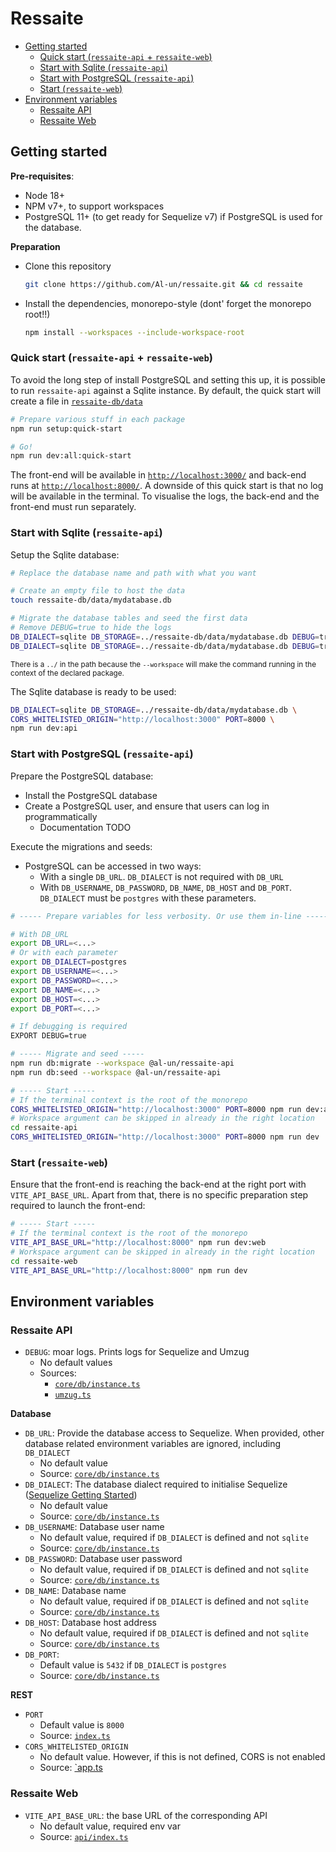 # Ressaite <!-- omit in toc -->

- [Getting started](#getting-started)
  - [Quick start (`ressaite-api` + `ressaite-web`)](#quick-start-ressaite-api--ressaite-web)
  - [Start with Sqlite (`ressaite-api`)](#start-with-sqlite-ressaite-api)
  - [Start with PostgreSQL (`ressaite-api`)](#start-with-postgresql-ressaite-api)
  - [Start (`ressaite-web`)](#start-ressaite-web)
- [Environment variables](#environment-variables)
  - [Ressaite API](#ressaite-api)
  - [Ressaite Web](#ressaite-web)

## Getting started

**Pre-requisites**:

- Node 18+
- NPM v7+, to support workspaces
- PostgreSQL 11+ (to get ready for Sequelize v7) if PostgreSQL is used for the database.

**Preparation**

- Clone this repository
  ```sh
  git clone https://github.com/Al-un/ressaite.git && cd ressaite
  ```
- Install the dependencies, monorepo-style (dont' forget the monorepo root!!)
  ```sh
  npm install --workspaces --include-workspace-root
  ```

### Quick start (`ressaite-api` + `ressaite-web`)

To avoid the long step of install PostgreSQL and setting this up, it is possible to run `ressaite-api` against a Sqlite instance. By default, the quick start will create a file in [`ressaite-db/data`](../ressaite-db/data/)

```sh
# Prepare various stuff in each package
npm run setup:quick-start

# Go!
npm run dev:all:quick-start
```

The front-end will be available in [`http://localhost:3000/`](http://localhost:3000/) and back-end runs at [`http://localhost:8000/`](http://localhost:8000/). A downside of this quick start is that no log will be available in the terminal. To visualise the logs, the back-end and the front-end must run separately.

### Start with Sqlite (`ressaite-api`)

Setup the Sqlite database:

```sh
# Replace the database name and path with what you want

# Create an empty file to host the data
touch ressaite-db/data/mydatabase.db

# Migrate the database tables and seed the first data
# Remove DEBUG=true to hide the logs
DB_DIALECT=sqlite DB_STORAGE=../ressaite-db/data/mydatabase.db DEBUG=true npm run db:migrate --workspace @al-un/ressaite-api
DB_DIALECT=sqlite DB_STORAGE=../ressaite-db/data/mydatabase.db DEBUG=true npm run db:seed --workspace @al-un/ressaite-api
```

<sub>There is a `../` in the path because the `--workspace` will make the command running in the context of the declared package.</sub>

The Sqlite database is ready to be used:

```sh
DB_DIALECT=sqlite DB_STORAGE=../ressaite-db/data/mydatabase.db \
CORS_WHITELISTED_ORIGIN="http://localhost:3000" PORT=8000 \
npm run dev:api
```

### Start with PostgreSQL (`ressaite-api`)

Prepare the PostgreSQL database:

- Install the PostgreSQL database
- Create a PostgreSQL user, and ensure that users can log in programmatically
  - Documentation TODO

Execute the migrations and seeds:

- PostgreSQL can be accessed in two ways:
  - With a single `DB_URL`. `DB_DIALECT` is not required with `DB_URL`
  - With `DB_USERNAME`, `DB_PASSWORD`, `DB_NAME`, `DB_HOST` and `DB_PORT`. `DB_DIALECT` must be `postgres` with these parameters.

```sh
# ----- Prepare variables for less verbosity. Or use them in-line -----

# With DB_URL
export DB_URL=<...>
# Or with each parameter
export DB_DIALECT=postgres
export DB_USERNAME=<...>
export DB_PASSWORD=<...>
export DB_NAME=<...>
export DB_HOST=<...>
export DB_PORT=<...>

# If debugging is required
EXPORT DEBUG=true

# ----- Migrate and seed -----
npm run db:migrate --workspace @al-un/ressaite-api
npm run db:seed --workspace @al-un/ressaite-api

# ----- Start -----
# If the terminal context is the root of the monorepo
CORS_WHITELISTED_ORIGIN="http://localhost:3000" PORT=8000 npm run dev:api
# Workspace argument can be skipped in already in the right location
cd ressaite-api
CORS_WHITELISTED_ORIGIN="http://localhost:3000" PORT=8000 npm run dev
```

### Start (`ressaite-web`)

Ensure that the front-end is reaching the back-end at the right port with `VITE_API_BASE_URL`. Apart from that, there is no specific preparation step required to launch the front-end:

```sh
# ----- Start -----
# If the terminal context is the root of the monorepo
VITE_API_BASE_URL="http://localhost:8000" npm run dev:web
# Workspace argument can be skipped in already in the right location
cd ressaite-web
VITE_API_BASE_URL="http://localhost:8000" npm run dev
```

## Environment variables

### Ressaite API

- `DEBUG`: moar logs. Prints logs for Sequelize and Umzug
  - No default values
  - Sources:
    - [`core/db/instance.ts`](../ressaite-api/src/core/db/instance.ts)
    - [`umzug.ts`](../ressaite-api/src/umzug.ts)

**Database**

- `DB_URL`: Provide the database access to Sequelize. When provided, other database related environment variables are ignored, including `DB_DIALECT`
  - No default value
  - Source: [`core/db/instance.ts`](../ressaite-api/src/core/db/instance.ts)
- `DB_DIALECT`: The database dialect required to initialise Sequelize ([Sequelize Getting Started](https://sequelize.org/docs/v6/getting-started/#connecting-to-a-database))
  - No default value
  - Source: [`core/db/instance.ts`](../ressaite-api/src/core/db/instance.ts)
- `DB_USERNAME`: Database user name
  - No default value, required if `DB_DIALECT` is defined and not `sqlite`
  - Source: [`core/db/instance.ts`](../ressaite-api/src/core/db/instance.ts)
- `DB_PASSWORD`: Database user password
  - No default value, required if `DB_DIALECT` is defined and not `sqlite`
  - Source: [`core/db/instance.ts`](../ressaite-api/src/core/db/instance.ts)
- `DB_NAME`: Database name
  - No default value, required if `DB_DIALECT` is defined and not `sqlite`
  - Source: [`core/db/instance.ts`](../ressaite-api/src/core/db/instance.ts)
- `DB_HOST`: Database host address
  - No default value, required if `DB_DIALECT` is defined and not `sqlite`
  - Source: [`core/db/instance.ts`](../ressaite-api/src/core/db/instance.ts)
- `DB_PORT`:
  - Default value is `5432` if `DB_DIALECT` is `postgres`
  - Source: [`core/db/instance.ts`](../ressaite-api/src/core/db/instance.ts)

**REST**

- `PORT`
  - Default value is `8000`
  - Source: [`index.ts`](../ressaite-api/src/index.ts)
- `CORS_WHITELISTED_ORIGIN`
  - No default value. However, if this is not defined, CORS is not enabled
  - Source: [`app.ts](../ressaite-api/src/app.ts)

### Ressaite Web

- `VITE_API_BASE_URL`: the base URL of the corresponding API
  - No default value, required env var
  - Source: [`api/index.ts`](../ressaite-web/src/api/index.ts)
